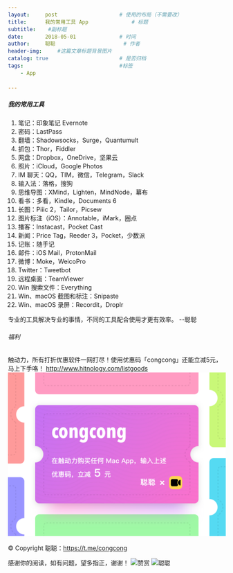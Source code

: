 ```yaml
---
layout:     post                    # 使用的布局（不需要改）
title:      我的常用工具 App              # 标题 
subtitle:    #副标题
date:       2018-05-01              # 时间
author:     聪聪                      # 作者
header-img:     #这篇文章标题背景图片
catalog: true                       # 是否归档
tags:                               #标签
    - App

---
```


##### 我的常用工具
1. 笔记：印象笔记 Evernote
2. 密码：LastPass
3. 翻墙：Shadowsocks，Surge，Quantumult
4. 抓包：Thor，Fiddler
5. 网盘：Dropbox，OneDrive，坚果云
6. 照片：iCloud，Google Photos
7. IM 聊天：QQ，TIM，微信，Telegram，Slack
8. 输入法：落格，搜狗
9. 思维导图：XMind，Lighten，MindNode，幕布
10. 看书：多看，Kindle，Documents 6
11. 长图：Piiic 2，Tailor，Picsew
12. 图片标注（iOS）：Annotable，iMark，圈点
13. 播客：Instacast，Pocket Cast
14. 新闻：Price Tag，Reeder 3，Pocket，少数派
15. 记账：随手记
16. 邮件：iOS Mail，ProtonMail
17. 微博：Moke，WeicoPro
18. Twitter：Tweetbot
19. 远程桌面：TeamViewer
20. Win 搜索文件：Everything
21. Win、macOS 截图和标注：Snipaste
22. Win、macOS 录屏：Recordit，Droplr

专业的工具解决专业的事情，不同的工具配合使用才更有效率。  --聪聪

###### 福利
触动力，所有打折优惠软件一网打尽！使用优惠码「congcong」还能立减5元，马上下手咯！
<http://www.hitnology.com/listgoods>
![congcong](/img/redeem-congcong.jpg)

&copy; Copyright 聪聪：<https://t.me/congcong>

感谢你的阅读，如有问题，望多指正，谢谢！
![赞赏](http://ww1.sinaimg.cn/mw690/9b84e6acgy1flppiah6tsj20w00w0q5g.jpg)
![聪聪](http://ww1.sinaimg.cn/large/9b84e6acgy1flppiu79amj20ll07awga.jpg)